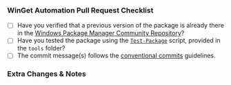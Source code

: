 ### WinGet Automation Pull Request Checklist

- [ ] Have you verified that a previous version of the package is already there in the [Windows Package Manager Community Repository](https://github.com/microsoft/winget-pkgs)?
- [ ] Have you tested the package using the [`Test-Package`](https://github.com/vedantmgoyal2009/vedantmgoyal2009/blob/main/winget-pkgs-automation/tools/Test-Package.ps1) script, provided in the `tools` folder?
- [ ] The commit message(s) follows the [conventional commits](https://www.conventionalcommits.org/en/v1.0.0/#summary) guidelines.

### Extra Changes & Notes
